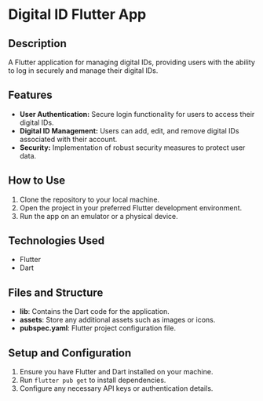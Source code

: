 # Digital ID Flutter App

## Description

A Flutter application for managing digital IDs, providing users with the ability to log in securely and manage their digital IDs.

## Features

- **User Authentication:** Secure login functionality for users to access their digital IDs.
- **Digital ID Management:** Users can add, edit, and remove digital IDs associated with their account.
- **Security:** Implementation of robust security measures to protect user data.

## How to Use

1. Clone the repository to your local machine.
2. Open the project in your preferred Flutter development environment.
3. Run the app on an emulator or a physical device.

## Technologies Used

- Flutter
- Dart

## Files and Structure

- **lib**: Contains the Dart code for the application.
- **assets**: Store any additional assets such as images or icons.
- **pubspec.yaml**: Flutter project configuration file.

## Setup and Configuration

1. Ensure you have Flutter and Dart installed on your machine.
2. Run `flutter pub get` to install dependencies.
3. Configure any necessary API keys or authentication details.